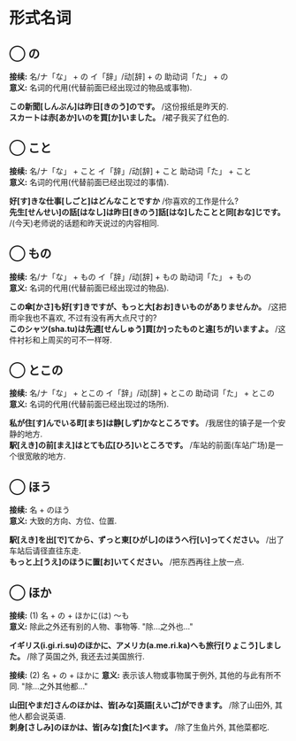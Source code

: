 # 形式名词

## ◯ の

**接续:** 名/ナ「な」 + の イ「辞」/动[辞] + の 助动词「た」 + の  
**意义:** 名词的代用(代替前面已经出现过的物品或事物).

**この新聞[しんぶん]は昨日[きのう]のです。** /这份报纸是昨天的.  
**スカートは赤[あか]いのを買[か]いました。** /裙子我买了红色的.

## ◯ こと

**接续:** 名/ナ「な」 + こと イ「辞」/动[辞] + こと 助动词「た」 + こと  
**意义:** 名词的代用(代替前面已经出现过的事情).

**好[す]きな仕事[しごと]はどんなことですか** /你喜欢的工作是什么?  
**先生[せんせい]の話[はなし]は昨日[きのう]話[はな]したことと同[おな]じです。** /(今天)老师说的话题和昨天说过的内容相同.

<!--more-->

## ◯ もの

**接续:** 名/ナ「な」 + もの イ「辞」/动[辞] + もの 助动词「た」 + もの  
**意义:** 名词的代用(代替前面已经出现过的物品).

**この傘[かさ]も好[す]きですが、もっと大[おお]きいものがありませんか。** /这把雨伞我也不喜欢, 不过有没有再大点尺寸的?  
**このシャツ(sha.tu)は先週[せんしゅう]買[か]ったものと違[ちが]いますよ。** /这件衬衫和上周买的可不一样呀.

## ◯ とこの

**接续:** 名/ナ「な」 + とこの イ「辞」/动[辞] + とこの 助动词「た」 + とこの  
**意义:** 名词的代用(代替前面已经出现过的场所).

**私が住[す]んでいる町[まち]は静[しず]かなところです。** /我居住的镇子是一个安静的地方.  
**駅[えき]の前[まえ]はとても広[ひろ]いところです。** /车站的前面(车站广场)是一个很宽敞的地方.

## ◯ ほう

**接续:** 名 + のほう  
**意义:** 大致的方向、方位、位置.

**駅[えき]を出[で]てから、ずっと東[ひがし]のほうへ行[い]ってください。** /出了车站后请径直往东走.  
**もっと上[うえ]のほうに置[お]いてください。** /把东西再往上放一点.

## ◯ ほか

**接续:** (1) 名 + の + ほかに(は) ～も  
**意义:** 除此之外还有别的人物、事物等. "除...之外也..."

**イギリス(i.gi.ri.su)のほかに、アメリカ(a.me.ri.ka)へも旅行[りょこう]しました。** /除了英国之外, 我还去过美国旅行.

**接续:** (2) 名 + の + ほかに
**意义:** 表示该人物或事物属于例外, 其他的与此有所不同. "除...之外其他都..."

**山田[やまだ]さんのほかは、皆[みな]英語[えいご]ができます。** /除了山田外, 其他人都会说英语.  
**刺身[さしみ]のほかは、皆[みな]食[た]べます。** /除了生鱼片外, 其他菜都吃.

